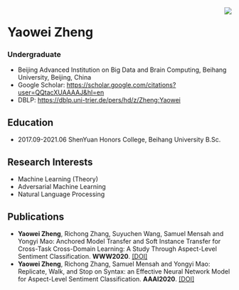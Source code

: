 <img align="right" src="https://github-readme-stats.vercel.app/api/top-langs/?username=hiyouga&hide=HTML" />

# Yaowei Zheng
### Undergraduate

- Beijing Advanced Institution on Big Data and Brain Computing, Beihang University, Beijing, China
- Google Scholar: https://scholar.google.com/citations?user=QQtacXUAAAAJ&hl=en
- DBLP: https://dblp.uni-trier.de/pers/hd/z/Zheng:Yaowei



## Education

- 2017.09-2021.06 ShenYuan Honors College, Beihang University B.Sc.

## Research Interests

- Machine Learning (Theory)
- Adversarial Machine Learning
- Natural Language Processing

## Publications

- **Yaowei Zheng**, Richong Zhang, Suyuchen Wang, Samuel Mensah and Yongyi Mao: Anchored Model Transfer and Soft Instance Transfer for Cross-Task Cross-Domain Learning: A Study Through Aspect-Level Sentiment Classification. **WWW2020**. [[DOI]](https://doi.org/10.1145/3366423.3380034)
- **Yaowei Zheng**, Richong Zhang, Samuel Mensah and Yongyi Mao: Replicate, Walk, and Stop on Syntax: an Effective Neural Network Model for Aspect-Level Sentiment Classification. **AAAI2020**. [[DOI]](https://doi.org/10.1609/aaai.v34i05.6517)